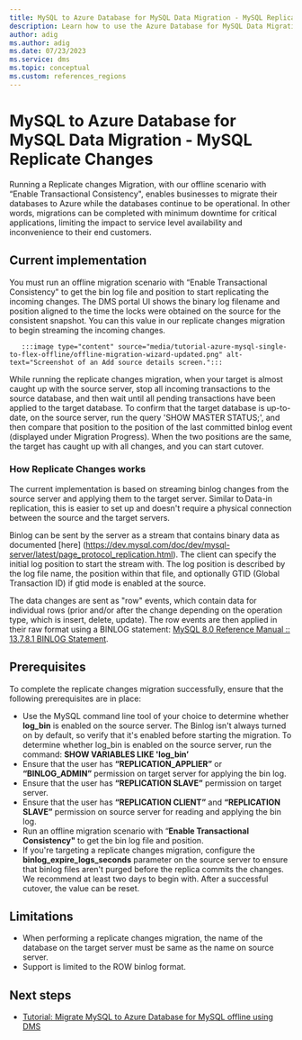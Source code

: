 ```yaml
---
title: MySQL to Azure Database for MySQL Data Migration - MySQL Replicate Changes
description: Learn how to use the Azure Database for MySQL Data Migration - MySQL Replicate Changes 
author: adig
ms.author: adig
ms.date: 07/23/2023
ms.service: dms
ms.topic: conceptual
ms.custom: references_regions
---
```


# MySQL to Azure Database for MySQL Data Migration - MySQL Replicate Changes

Running a Replicate changes Migration, with our offline scenario with “Enable Transactional Consistency", enables businesses to migrate their databases to Azure while the databases continue to be operational. In other words, migrations can be completed with minimum downtime for critical applications, limiting the impact to service level availability and inconvenience to their end customers.

## Current implementation

You must run an offline migration scenario with “Enable Transactional Consistency" to get the bin log file and position to start replicating the incoming changes. The DMS portal UI shows the binary log filename and position aligned to the time the locks were obtained on the source for the consistent snapshot. You can this value in our replicate changes migration to begin streaming the incoming changes.

       :::image type="content" source="media/tutorial-azure-mysql-single-to-flex-offline/offline-migration-wizard-updated.png" alt-text="Screenshot of an Add source details screen.":::

While running the replicate changes migration, when your target is almost caught up with the source server, stop all incoming transactions to the source database, and then wait until all pending transactions have been applied to the target database. To confirm that the target database is up-to-date, on the source server, run the query 'SHOW MASTER STATUS;', and then compare that position to the position of the last committed binlog event (displayed under Migration Progress). When the two positions are the same, the target has caught up with all changes, and you can start cutover.

### How Replicate Changes works

The current implementation is based on streaming binlog changes from the source server and applying them to the target server. Similar to Data-in replication, this is easier to set up and doesn't require a physical connection between the source and the target servers.

Binlog can be sent by the server as a stream that contains binary data as documented [here] (<https://dev.mysql.com/doc/dev/mysql-server/latest/page_protocol_replication.html>). The client can specify the initial log position to start the stream with. The log position is described by the log file name, the position within that file, and optionally GTID (Global Transaction ID) if gtid mode is enabled at the source.

The data changes are sent as "row" events, which contain data for individual rows (prior and/or after the change depending on the operation type, which is insert, delete, update). The row events are then applied in their raw format using a BINLOG statement: [MySQL 8.0 Reference Manual :: 13.7.8.1 BINLOG Statement](<https://dev.mysql.com/doc/refman/8.0/en/binlog.html>).

## Prerequisites

To complete the replicate changes migration successfully, ensure that the following prerequisites are in place:

* Use the MySQL command line tool of your choice to determine whether **log_bin** is enabled on the source server. The Binlog isn't  always turned on by default, so verify that it's enabled before starting the migration. To determine whether log_bin is enabled on the source server, run the command: **SHOW VARIABLES LIKE 'log_bin’**
* Ensure that the user has **“REPLICATION_APPLIER”** or **“BINLOG_ADMIN”** permission on target server for applying the bin log.
* Ensure that the user has **“REPLICATION SLAVE”** permission on target server.
* Ensure that the user has **“REPLICATION CLIENT”** and **“REPLICATION SLAVE”** permission on source server for reading and applying the bin log.
* Run an offline migration scenario with “**Enable Transactional Consistency"** to get the bin log file and position.
* If you're targeting a replicate changes migration, configure the **binlog_expire_logs_seconds** parameter on the source server to ensure that binlog files aren't purged before the replica commits the changes. We recommend at least two days to begin with. After a successful cutover, the value can be reset.

## Limitations

* When performing a replicate changes migration, the name of the database on the target server must be same as the name on source server.
* Support is limited to the ROW binlog format.

## Next steps

- [Tutorial: Migrate MySQL to Azure Database for MySQL offline using DMS](tutorial-mysql-azure-mysql-offline-portal.md)
